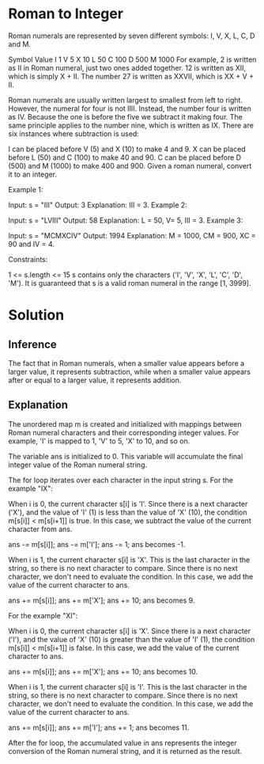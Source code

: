 # Roman to Integer
Roman numerals are represented by seven different symbols: I, V, X, L, C, D and M.

Symbol       Value
I             1
V             5
X             10
L             50
C             100
D             500
M             1000
For example, 2 is written as II in Roman numeral, just two ones added together. 12 is written as XII, which is simply X + II. The number 27 is written as XXVII, which is XX + V + II.

Roman numerals are usually written largest to smallest from left to right. However, the numeral for four is not IIII. Instead, the number four is written as IV. Because the one is before the five we subtract it making four. The same principle applies to the number nine, which is written as IX. There are six instances where subtraction is used:

I can be placed before V (5) and X (10) to make 4 and 9. 
X can be placed before L (50) and C (100) to make 40 and 90. 
C can be placed before D (500) and M (1000) to make 400 and 900.
Given a roman numeral, convert it to an integer.

 

Example 1:

Input: s = "III"
Output: 3
Explanation: III = 3.
Example 2:

Input: s = "LVIII"
Output: 58
Explanation: L = 50, V= 5, III = 3.
Example 3:

Input: s = "MCMXCIV"
Output: 1994
Explanation: M = 1000, CM = 900, XC = 90 and IV = 4.
 

Constraints:

1 <= s.length <= 15
s contains only the characters ('I', 'V', 'X', 'L', 'C', 'D', 'M').
It is guaranteed that s is a valid roman numeral in the range [1, 3999].

# Solution
## Inference
The fact that in Roman numerals, when a smaller value appears before a larger value, it represents subtraction, while when a smaller value appears after or equal to a larger value, it represents addition.

## Explanation
The unordered map m is created and initialized with mappings between Roman numeral characters and their corresponding integer values. For example, 'I' is mapped to 1, 'V' to 5, 'X' to 10, and so on.

The variable ans is initialized to 0. This variable will accumulate the final integer value of the Roman numeral string.

The for loop iterates over each character in the input string s.
For the example "IX":

When i is 0, the current character s[i] is 'I'. Since there is a next character ('X'), and the value of 'I' (1) is less than the value of 'X' (10), the condition m[s[i]] < m[s[i+1]] is true. In this case, we subtract the value of the current character from ans.

ans -= m[s[i]];
ans -= m['I'];
ans -= 1;
ans becomes -1.

When i is 1, the current character s[i] is 'X'. This is the last character in the string, so there is no next character to compare. Since there is no next character, we don't need to evaluate the condition. In this case, we add the value of the current character to ans.

ans += m[s[i]];
ans += m['X'];
ans += 10;
ans becomes 9.

For the example "XI":

When i is 0, the current character s[i] is 'X'. Since there is a next character ('I'), and the value of 'X' (10) is greater than the value of 'I' (1), the condition m[s[i]] < m[s[i+1]] is false. In this case, we add the value of the current character to ans.

ans += m[s[i]];
ans += m['X'];
ans += 10;
ans becomes 10.

When i is 1, the current character s[i] is 'I'. This is the last character in the string, so there is no next character to compare. Since there is no next character, we don't need to evaluate the condition. In this case, we add the value of the current character to ans.

ans += m[s[i]];
ans += m['I'];
ans += 1;
ans becomes 11.

After the for loop, the accumulated value in ans represents the integer conversion of the Roman numeral string, and it is returned as the result.
